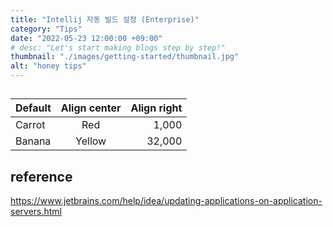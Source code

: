 ```yaml
---
title: "Intellij 자동 빌드 설정 (Enterprise)"
category: "Tips"
date: "2022-05-23 12:00:00 +09:00"
# desc: "Let's start making blogs step by step!"
thumbnail: "./images/getting-started/thumbnail.jpg"
alt: "honey tips"
---
```




## 

| Default      | Align center | Align right |
| ------------ | :----------: | ------: |
| Carrot       | Red          | 1,000   |
| Banana       | Yellow       | 32,000  |

## 

## 


## reference
https://www.jetbrains.com/help/idea/updating-applications-on-application-servers.html